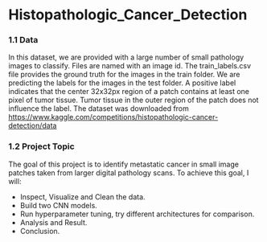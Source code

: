 # Histopathologic_Cancer_Detection
### 1.1 Data
In this dataset, we are provided with a large number of small pathology images to classify. Files are named with an image id. The train_labels.csv file provides the ground truth for the images in the train folder. We are predicting the labels for the images in the test folder. A positive label indicates that the center 32x32px region of a patch contains at least one pixel of tumor tissue. Tumor tissue in the outer region of the patch does not influence the label. 
The dataset was downloaded from https://www.kaggle.com/competitions/histopathologic-cancer-detection/data
### 1.2 Project Topic
The goal of this project is to identify metastatic cancer in small image patches taken from larger digital pathology scans. To achieve this goal, I will:  
+ Inspect, Visualize and Clean the data.  
+ Build two CNN models.
+ Run hyperparameter tuning, try different architectures for comparison. 
+ Analysis and Result.
+ Conclusion.  
